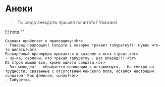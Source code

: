 # Анеки

> Ты сюда анекдоты пришел почитать? Уважаю!

!!! note ""

    Сержант прибегает к прапорщику:<br>
    - Товарищ прапорщик! Солдаты в казарме трахают табуретку!!! Нужно что-то делать!<br>
    Разъярённый прапорщик врывается в казарму и всех строит.<br>
    - Ну-ка, сволочи, кто трахал табуретку - шаг вперёд!!!!<br>
    Из строя вышли все, кроме одного солдата.<br>
    - Вот молодец! - обращается прапорщик к оставшемуся, - Не смотря на трудности, связанные с отсутствием женского пола, остался настоящим солдатом! Как фамилия, сынок?<br>
    - Табуретка.

